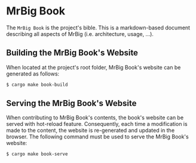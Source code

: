 # MrBig Book

The `MrBig Book` is the project's bible. This is a markdown-based document describing all aspects of MrBig (i.e. architecture, usage, ...).

## Building the MrBig Book's Website

When located at the project's root folder, MrBig Book's website can be generated as follows:

```sh
$ cargo make book-build
```

## Serving the MrBig Book's Website

When contributing to MrBig Book's contents, the book's website can be served with hot-reload feature. Consequently, each time a modification is made to the content, the website is re-generated and updated in the browser. The following command must be used to serve the MrBig Book's website:

```sh
$ cargo make book-serve
```